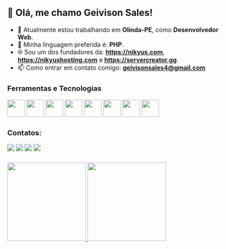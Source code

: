 ## 👋 Olá, me chamo Geivison Sales!

- 🔭 Atualmente estou trabalhando em **Olinda-PE**, como **Desenvolvedor Web**.
- 💖 Minha linguagem preferida é: **PHP**.
- 🌐 Sou um dos fundadores da: **https://nikyus.com**, **https://nikyushosting.com** e **https://servercreator.gg**.
- 📫 Como entrar em contato comigo: **geivisonsales4@gmail.com**

### Ferramentas e Tecnologias
<div>
<img src="https://cdn.jsdelivr.net/gh/devicons/devicon/icons/git/git-original.svg" width="40" height="40"/>
<img src="https://cdn.jsdelivr.net/gh/devicons/devicon/icons/php/php-original.svg" width="40" height="40"/>
<img src="https://cdn.jsdelivr.net/gh/devicons/devicon/icons/mysql/mysql-original.svg" width="40" height="40"/>
<img src="https://cdn.jsdelivr.net/gh/devicons/devicon/icons/javascript/javascript-original.svg" width="40" height="40"/>
<img src="https://cdn.jsdelivr.net/gh/devicons/devicon/icons/html5/html5-original.svg" width="40" height="40"/>
<img src="https://cdn.jsdelivr.net/gh/devicons/devicon/icons/css3/css3-original.svg" width="40" height="40"/>
<img src="https://cdn.jsdelivr.net/gh/devicons/devicon/icons/bootstrap/bootstrap-original.svg" width="40" height="40"/>
<img src="https://cdn.jsdelivr.net/gh/devicons/devicon/icons/csharp/csharp-original.svg" width="40" height="40"/>
</div>

### Contatos:
<div>
<a href="https://www.youtube.com/channel/UCCeH8IeVzfGWg2CfPrtL_jg" target="_blank"><img src="https://img.shields.io/badge/YouTube-FF0000?style=for-the-badge&logo=youtube&logoColor=white" target="_blank"></a>
<a href="https://www.instagram.com/geiivison_sallys/" target="_blank"><img src="https://img.shields.io/badge/-Instagram-%23E4405F?style=for-the-badge&logo=instagram&logoColor=white" target="_blank"></a>
<a href = "mailto:geivison.sales@nikyus.com"><img src="https://img.shields.io/badge/Gmail-D14836?style=for-the-badge&logo=gmail&logoColor=white" target="_blank"></a>
<a href="https://www.linkedin.com/in/geivisonsales" target="_blank"><img src="https://img.shields.io/badge/-LinkedIn-%230077B5?style=for-the-badge&logo=linkedin&logoColor=white" target="_blank"></a>   
</div>

###
###
###
<div>
<a href="https://github.com/GeivisonSales">
<img height="180em" src="https://github-readme-stats.vercel.app/api/top-langs/?username=GeivisonSales&layout=compact&langs_count=7&theme=dracula"/>
<img height="180em" src="https://github-readme-stats.vercel.app/api?username=GeivisonSales&show_icons=true&theme=dracula&include_all_commits=true&count_private=true"/>
</div>
          
